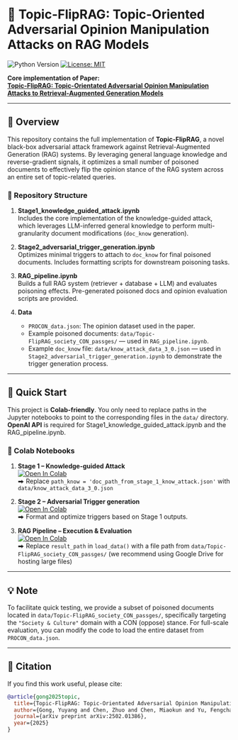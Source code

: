 # 🎯 Topic-FlipRAG: Topic-Oriented Adversarial Opinion Manipulation Attacks on RAG Models

![Python Version](https://img.shields.io/badge/python-3.9%2B-blue)
[![License: MIT](https://img.shields.io/badge/License-MIT-yellow.svg)](https://opensource.org/licenses/MIT)


**Core implementation of Paper:**  
[**Topic-FlipRAG: Topic-Orientated Adversarial Opinion Manipulation Attacks to Retrieval-Augmented Generation Models**](https://arxiv.org/abs/2502.01386)

---

## 🧠 Overview

This repository contains the full implementation of **Topic-FlipRAG**, a novel black-box adversarial attack framework against Retrieval-Augmented Generation (RAG) systems. By leveraging general language knowledge and reverse-gradient signals, it optimizes a small number of poisoned documents to effectively flip the opinion stance of the RAG system across an entire set of topic-related queries.

### 📂 Repository Structure

1. **Stage1_knowledge_guided_attack.ipynb**  
   Includes the core implementation of the knowledge-guided attack, which leverages LLM-inferred general knowledge to perform multi-granularity document modifications (`doc_know` generation).

2. **Stage2_adversarial_trigger_generation.ipynb**  
   Optimizes minimal triggers to attach to `doc_know` for final poisoned documents. Includes formatting scripts for downstream poisoning tasks.

3. **RAG_pipeline.ipynb**  
   Builds a full RAG system (retriever + database + LLM) and evaluates poisoning effects. Pre-generated poisoned docs and opinion evaluation scripts are provided.

4. **Data**  
   - `PROCON_data.json`: The opinion dataset used in the paper.  
   - Example poisoned documents: `data/Topic-FlipRAG_society_CON_passges/` — used in `RAG_pipeline.ipynb`.  
   - Example `doc_know` file: `data/know_attack_data_3_0.json` — used in `Stage2_adversarial_trigger_generation.ipynb` to demonstrate the trigger generation process.
---

## 🚀 Quick Start

This project is **Colab-friendly**. You only need to replace paths in the Jupyter notebooks to point to the corresponding files in the `data/` directory. **OpenAI API** is required for Stage1_knowledge_guided_attack.ipynb and the RAG_pipeline.ipynb.

### 🔧 Colab Notebooks

1. **Stage 1 – Knowledge-guided Attack**  
   [![Open In Colab](https://colab.research.google.com/assets/colab-badge.svg)](https://colab.research.google.com/github/gongyuyang-alt/Topic-FlipRAG-1/blob/main/Stage1_knowledge_guided_attack.ipynb)  
   ⮕ Replace `path_know = 'doc_path_from_stage_1_know_attack.json'` with  `data/know_attack_data_3_0.json`

2. **Stage 2 – Adversarial Trigger generation**  
   [![Open In Colab](https://colab.research.google.com/assets/colab-badge.svg)](https://colab.research.google.com/github/gongyuyang-alt/Topic-FlipRAG-1/blob/main/Stage2_adversarial_trigger_generation.ipynb)  
   ⮕ Format and optimize triggers based on Stage 1 outputs.

3. **RAG Pipeline – Execution & Evaluation**  
   [![Open In Colab](https://colab.research.google.com/assets/colab-badge.svg)](https://colab.research.google.com/github/gongyuyang-alt/Topic-FlipRAG-1/blob/main/RAG_pipeline.ipynb)  
   ⮕ Replace `result_path` in `load_data()` with a file path from  `data/Topic-FlipRAG_society_CON_passges/` (we recommend using Google Drive for hosting large files)

---

## 💡 Note
To facilitate quick testing, we provide a subset of poisoned documents located in `data/Topic-FlipRAG_society_CON_passges/`, specifically targeting the `"Society & Culture"` domain with a CON (oppose) stance.  For full-scale evaluation, you can modify the code to load the entire dataset from `PROCON_data.json`.

---

## 📎 Citation

If you find this work useful, please cite:

```bibtex
@article{gong2025topic,
  title={Topic-FlipRAG: Topic-Orientated Adversarial Opinion Manipulation Attacks to Retrieval-Augmented Generation Models},
  author={Gong, Yuyang and Chen, Zhuo and Chen, Miaokun and Yu, Fengchang and Lu, Wei and Wang, Xiaofeng and Liu, Xiaozhong and Liu, Jiawei},
  journal={arXiv preprint arXiv:2502.01386},
  year={2025}
}

